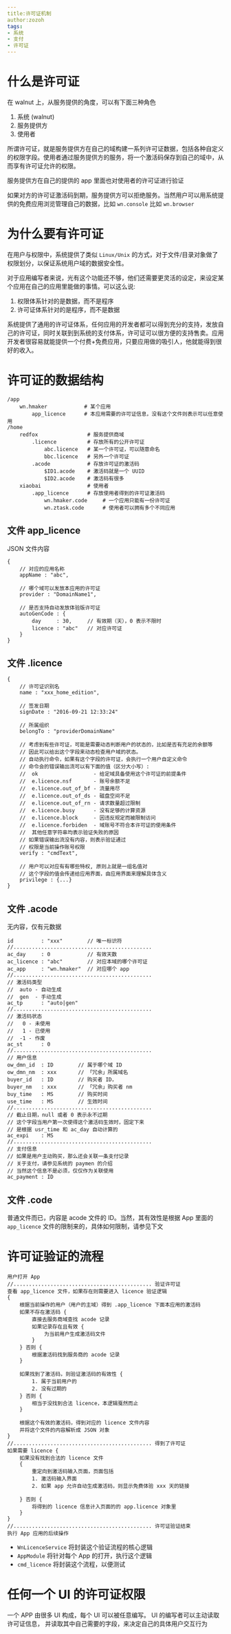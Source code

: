 ```yaml
---
title:许可证机制
author:zozoh
tags:
- 系统
- 支付
- 许可证
---
```



# 什么是许可证

在 walnut 上，从服务提供的角度，可以有下面三种角色

1. 系统 (walnut)
2. 服务提供方
3. 使用者

所谓许可证，就是服务提供方在自己的域构建一系列许可证数据，包括各种自定义的权限字段。使用者通过服务提供方的服务，将一个激活码保存到自己的域中，从而享有许可证允许的权限。

服务提供方在自己的提供的 app 里面也对使用者的许可证进行验证

如果对方的许可证激活码到期，服务提供方可以拒绝服务。当然用户可以用系统提供的免费应用浏览管理自己的数据，比如 `wn.console` 比如 `wn.browser`

# 为什么要有许可证

在用户与权限中，系统提供了类似 `Linux/Unix` 的方式，对于文件/目录对象做了权限划分，以保证系统用户域的数据安全性。

对于应用编写者来说，光有这个功能还不够，他们还需要更灵活的设定，来设定某个应用在自己的应用里能做的事情。可以这么说:

1. 权限体系针对的是数据，而不是程序
2. 许可证体系针对的是程序，而不是数据

系统提供了通用的许可证体系，任何应用的开发者都可以得到充分的支持，发放自己的许可证，同时关联到到系统的支付体系，许可证可以很方便的支持售卖。应用开发者很容易就能提供一个付费+免费应用，只要应用做的吸引人，他就能得到很好的收入。

# 许可证的数据结构

```
/app
    wn.hmaker            # 某个应用
        app_licence      # 本应用需要的许可证信息，没有这个文件则表示可以任意使用        
/home
    redfox                # 服务提供商域
        .licence          # 存放所有的公开许可证
            abc.licence   # 某一个许可证，可以随意命名
            bbc.licence   # 另外一个许可证
        .acode            # 存放许可证的激活码
            $ID1.acode    # 激活码就是一个 UUID
            $ID2.acode    # 激活码有很多
    xiaobai               # 使用者
        .app_licence      # 存放使用者得到的许可证激活码
            wn.hmaker.code     # 一个应用只能有一份许可证
            wn.ztask.code      # 使用者可以拥有多个不同应用
```

## 文件 app\_licence

JSON 文件内容

```
{
    // 对应的应用名称
    appName : "abc",
    
    // 哪个域可以发放本应用的许可证
    provider : "DomainName1",
    
    // 是否支持自动发放体验版许可证
    autoGenCode : {
        day     : 30,     // 有效期（天），0 表示不限时
        licence : "abc"   // 对应许可证
    }
}
```

## 文件 .licence

```
{
    // 许可证识别名
    name : "xxx_home_edition",
    
    // 签发日期
    signDate : "2016-09-21 12:33:24"
    
    // 所属组织
    belongTo : "providerDomainName"
      
    // 考虑到有些许可证，可能是需要动态判断用户的状态的，比如是否有充足的余额等
    // 因此可以给出这个字段来动态检查用户域的状态。
    // 自动执行命令，如果有这个字段的许可证，会执行一个用户自定义命令
    // 命令会的错误输出流可以有下面的值（区分大小写）:
    //  ok                  - 给定域具备使用这个许可证的前提条件
    //  e.licence.nsf       - 账号余额不足
    //  e.licence.out_of_bf - 流量用尽
    //  e.licence.out_of_ds - 磁盘空间不足
    //  e.licence.out_of_rn - 请求数量超过限制
    //  e.licence.busy      - 没有足够的计算资源
    //  e.licence.block     - 因违反规定而被限制访问
    //  e.licence.forbiden  - 域账号不符合本许可证的使用条件
    //  其他任意字符串均表示验证失败的原因
    // 如果错误输出流没有内容，则表示验证通过
    // 权限是当前操作账号权限
    verify : "cmdText",

    // 用户可以对应有有哪些特权, 原则上就是一组名值对
    // 这个字段的值会传递给应用界面，由应用界面来理解具体含义
    privilege : {...}
}
```

## 文件 .acode

无内容，仅有元数据

```
id         : "xxx"        // 唯一标识符
//.............................................
ac_day     : 0            // 有效天数
ac_licence : "abc"        // 对应本域的哪个许可证
ac_app     : "wn.hmaker"  // 对应哪个 app
//.............................................
// 激活码类型
//  auto - 自动生成
//  gen  - 手动生成
ac_tp      : "auto|gen"
//.............................................
// 激活码状态
//   0 - 未使用
//   1 - 已使用
//  -1 - 作废
ac_st      : 0
//.............................................
// 用户信息
ow_dmn_id  : ID        // 属于哪个域 ID
ow_dmn_nm  : xxx       // 「冗余」所属域名
buyer_id   : ID        // 购买者 ID，
buyer_nm   : xxx       // 「冗余」购买者 nm
buy_time   : MS        // 购买时间
use_time   : MS        // 生效时间
//.............................................
// 截止日期，null 或者 0 表示永不过期
// 这个字段当用户第一次使得这个激活码生效时，固定下来
// 是根据 usr_time 和 ac_day 自动计算的
ac_expi    : MS
//.............................................
// 支付信息
// 如果是用户主动购买，那么还会关联一条支付记录
// 关于支付，请参见系统的 paymen 的介绍
// 当然这个信息不是必须，仅仅作为关联使用
ac_payment : ID
```

## 文件 .code

普通文件而已，内容是 acode 文件的 ID。当然，其有效性是根据 App 里面的 `app_licence` 文件的限制来的，具体如何限制，请参见下文

# 许可证验证的流程

```
用户打开 App 
//............................................. 验证许可证
查看 app_licence 文件，如果存在则需要进入 licence 验证逻辑
{
    根据当前操作的用户（用户的主域）得到 .app_licence 下面本应用的激活码 
    如果不存在激活码 {
        直接去服务商域查找 acode 记录
        如果记录存在且有效 {
            为当前用户生成激活码文件
        }
    } 否则 {
        根据激活码找到服务商的 acode 记录
    }
    
    如果找到了激活码，则验证激活码的有效性 {
        1. 属于当前用户的
        2. 没有过期的
    } 否则 {
        相当于没找到合法 licence，本逻辑戛然而止
    }
    
    根据这个有效的激活码，得到对应的 licence 文件内容
    并将这个文件的内容解析成 JSON 对象
}
//............................................. 得到了许可证
如果需要 licence {
    如果没有找到合法的 licence 文件
    {
        重定向到激活码输入页面，页面包括
        1. 激活码输入界面
        2. 如果 app 允许自动生成激活码，则显示免费体验 xxx 天的链接
            
    } 否则 {
        将得到的 licence 信息计入页面的的 app.licence 对象里
    }
}
//............................................. 许可证验证结束
执行 App 应用的后续操作
```

* `WnLicenceService` 将封装这个验证流程的核心逻辑
* `AppModule` 将针对每个 App 的打开，执行这个逻辑
* `cmd_licence` 将封装这个流程，以便测试

# 任何一个 UI 的许可证权限

一个 APP 由很多 UI 构成，每个 UI 可以被任意编写。 UI 的编写者可以主动读取许可证信息，
并读取其中自己需要的字段，来决定自己的具体用户交互行为

